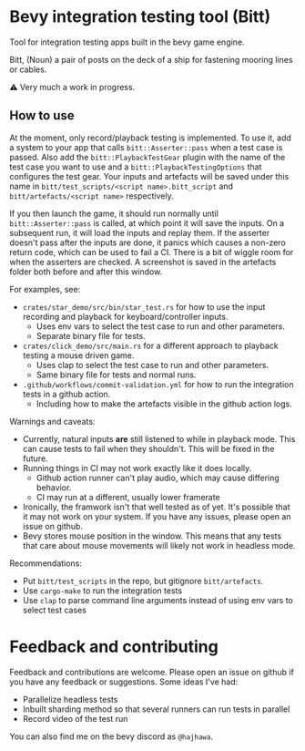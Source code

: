 # Bevy integration testing tool (Bitt)

Tool for integration testing apps built in the bevy game engine.

Bitt, (Noun) a pair of posts on the deck of a ship for fastening mooring lines or cables.

⚠️ Very much a work in progress.

## How to use

At the moment, only record/playback testing is implemented. To use it, add a system to your app that calls
`bitt::Asserter::pass` when a test case is passed. Also add the `bitt::PlaybackTestGear` plugin with the
name of the test case you want to use and a `bitt::PlaybackTestingOptions` that configures the test gear.
Your inputs and artefacts will be saved under this name in
`bitt/test_scripts/<script name>.bitt_script` and `bitt/artefacts/<script name>` respectively.

If you then launch the game, it should run normally until `bitt::Asserter::pass` is called, at which point
it will save the inputs. On a subsequent run, it will load the inputs and replay them. If the asserter doesn't
pass after the inputs are done, it panics which causes a non-zero return code, which can be used to fail a CI.
There is a bit of wiggle room for when the asserters are checked. A screenshot is saved in the artefacts folder
both before and after this window.

For examples, see:

- `crates/star_demo/src/bin/star_test.rs` for how to use the input recording and playback for keyboard/controller inputs.
  - Uses env vars to select the test case to run and other parameters.
  - Separate binary file for tests.
- `crates/click_demo/src/main.rs` for a different approach to playback testing a mouse driven game.
  - Uses clap to select the test case to run and other parameters.
  - Same binary file for tests and normal runs.
- `.github/workflows/commit-validation.yml` for how to run the integration tests in a github action.
    - Including how to make the artefacts visible in the github action logs.

Warnings and caveats:

- Currently, natural inputs **are** still listened to while in playback mode. This can cause tests to fail when
  they shouldn't. This will be fixed in the future.
- Running things in CI may not work exactly like it does locally.
  - Github action runner can't play audio, which may cause differing behavior.
  - CI may run at a different, usually lower framerate
- Ironically, the framwork isn't that well tested as of yet. It's possible that it may not work on your system.
  If you have any issues, please open an issue on github.
- Bevy stores mouse position in the window. This means that any tests that care about mouse movements will likely
  not work in headless mode.

Recommendations:

- Put `bitt/test_scripts` in the repo, but gitignore `bitt/artefacts`.
- Use `cargo-make` to run the integration tests
- Use `clap` to parse command line arguments instead of using env vars to select test cases

# Feedback and contributing

Feedback and contributions are welcome. Please open an issue on github if you have any feedback or suggestions. Some ideas I've had:

- Parallelize headless tests
- Inbuilt sharding method so that several runners can run tests in parallel
- Record video of the test run

You can also find me on the bevy discord as `@hajhawa`.
